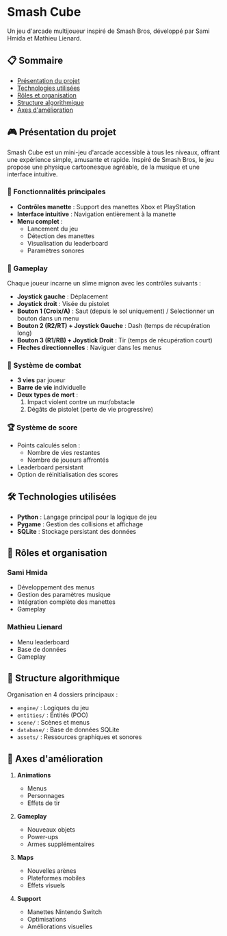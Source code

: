 # Smash Cube

Un jeu d'arcade multijoueur inspiré de Smash Bros, développé par Sami Hmida et Mathieu Lienard.

## 📋 Sommaire
- [Présentation du projet](#présentation-du-projet)
- [Technologies utilisées](#technologies-utilisées)
- [Rôles et organisation](#rôles-et-organisation)
- [Structure algorithmique](#structure-algorithmique)
- [Axes d'amélioration](#axes-damélioration)

## 🎮 Présentation du projet

Smash Cube est un mini-jeu d'arcade accessible à tous les niveaux, offrant une expérience simple, amusante et rapide. Inspiré de Smash Bros, le jeu propose une physique cartoonesque agréable, de la musique et une interface intuitive.

### 🎯 Fonctionnalités principales

- **Contrôles manette** : Support des manettes Xbox et PlayStation
- **Interface intuitive** : Navigation entièrement à la manette
- **Menu complet** :
  - Lancement du jeu
  - Détection des manettes
  - Visualisation du leaderboard
  - Paramètres sonores

### 🎲 Gameplay

Chaque joueur incarne un slime mignon avec les contrôles suivants :
- **Joystick gauche** : Déplacement
- **Joystick droit** : Visée du pistolet
- **Bouton 1 (Croix/A)** : Saut (depuis le sol uniquement) / Selectionner un bouton dans un menu
- **Bouton 2 (R2/RT) + Joystick Gauche** : Dash (temps de récupération long)
- **Bouton 3 (R1/RB) + Joystick Droit** : Tir (temps de récupération court)
- **Fleches directionnelles** : Naviguer dans les menus

### 💪 Système de combat

- **3 vies** par joueur
- **Barre de vie** individuelle
- **Deux types de mort** :
  1. Impact violent contre un mur/obstacle
  2. Dégâts de pistolet (perte de vie progressive)

### 🏆 Système de score

- Points calculés selon :
  - Nombre de vies restantes
  - Nombre de joueurs affrontés
- Leaderboard persistant
- Option de réinitialisation des scores

## 🛠️ Technologies utilisées

- **Python** : Langage principal pour la logique de jeu
- **Pygame** : Gestion des collisions et affichage
- **SQLite** : Stockage persistant des données

## 👥 Rôles et organisation

### Sami Hmida
- Développement des menus
- Gestion des paramètres musique
- Intégration complète des manettes
- Gameplay

### Mathieu Lienard
- Menu leaderboard
- Base de données
- Gameplay

## 📁 Structure algorithmique

Organisation en 4 dossiers principaux :
- `engine/` : Logiques du jeu
- `entities/` : Entités (POO)
- `scene/` : Scènes et menus
- `database/` : Base de données SQLite
- `assets/` : Ressources graphiques et sonores

## 🔮 Axes d'amélioration

1. **Animations**
   - Menus
   - Personnages
   - Effets de tir

2. **Gameplay**
   - Nouveaux objets
   - Power-ups
   - Armes supplémentaires

3. **Maps**
   - Nouvelles arènes
   - Plateformes mobiles
   - Effets visuels

4. **Support**
   - Manettes Nintendo Switch
   - Optimisations
   - Améliorations visuelles

